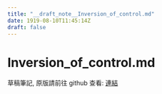 ```yaml
---
title: "__draft_note__Inversion_of_control.md"
date: 1919-08-10T11:45:14Z
draft: false
---
```


# Inversion_of_control.md

草稿筆記, 原版請前往 github 查看: [連結](https://github.com/tinghaolai/just-random-note/blob/master/laravel/Inversion_of_control.md)